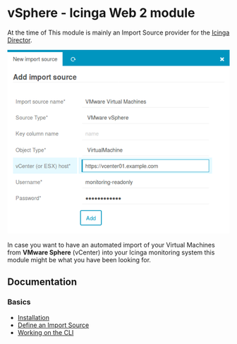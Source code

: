 vSphere - Icinga Web 2 module
=============================

At the time of This module is mainly an Import Source provider for the [Icinga Director](
https://github.com/Icinga/icingaweb2-module-director). 

[![Import from VMware vSphere](doc/screenshot/00_preview/000_preview-vmware-vsphere-center-configuration-for-icinga-director.png)](doc/03-Import-Source.md)

In case you want to have an automated import of your Virtual Machines from **VMware
Sphere** (vCenter) into your Icinga monitoring system this module might be what you
have been looking for.

Documentation
-------------

### Basics
* [Installation](doc/01-Installation.md)
* [Define an Import Source](doc/03-Import-Source.md)
* [Working on the CLI](doc/04-CLI-Commands.md)

